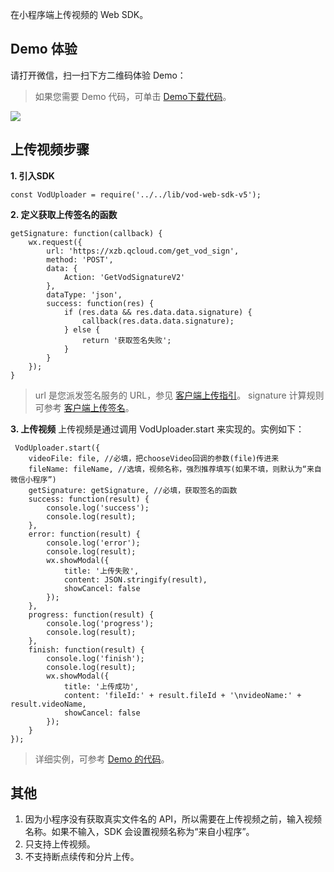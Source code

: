在小程序端上传视频的 Web SDK。

## Demo 体验

请打开微信，扫一扫下方二维码体验 Demo： 
>如果您需要 Demo 代码，可单击 [Demo下载代码](https://main.qcloudimg.com/raw/4350133a90b38ea9eedd5bf40e9c693e.zip)。

![](https://main.qcloudimg.com/raw/98e69358a9f1955b2ec8c1fd5b5613a2.jpg)


## 上传视频步骤
**1. 引入SDK**
```
const VodUploader = require('../../lib/vod-web-sdk-v5');
```

**2. 定义获取上传签名的函数**
```
getSignature: function(callback) {
    wx.request({
        url: 'https://xzb.qcloud.com/get_vod_sign',
        method: 'POST',
        data: {
            Action: 'GetVodSignatureV2'
        },
        dataType: 'json',
        success: function(res) {
            if (res.data && res.data.data.signature) {
                callback(res.data.data.signature);
            } else {
                return '获取签名失败';
            }
        }
    });
}
```
> url 是您派发签名服务的 URL，参见 [客户端上传指引](https://cloud.tencent.com/document/product/266/9219)。 
> signature 计算规则可参考 [客户端上传签名](https://cloud.tencent.com/document/product/266/9221)。

**3. 上传视频**
上传视频是通过调用 VodUploader.start 来实现的。实例如下：
```
 VodUploader.start({
    videoFile: file, //必填，把chooseVideo回调的参数(file)传进来
    fileName: fileName, //选填，视频名称，强烈推荐填写(如果不填，则默认为“来自微信小程序”)
    getSignature: getSignature, //必填，获取签名的函数
    success: function(result) {
        console.log('success');
        console.log(result);
    },
    error: function(result) {
        console.log('error');
        console.log(result);
        wx.showModal({
            title: '上传失败',
            content: JSON.stringify(result),
            showCancel: false
        });
    },
    progress: function(result) {
        console.log('progress');
        console.log(result);
    },
    finish: function(result) {
        console.log('finish');
        console.log(result);
        wx.showModal({
            title: '上传成功',
            content: 'fileId:' + result.fileId + '\nvideoName:' + result.videoName,
            showCancel: false
        });
    }
});
```
>详细实例，可参考 [Demo 的代码](https://main.qcloudimg.com/raw/4350133a90b38ea9eedd5bf40e9c693e.zip)。

## 其他
1. 因为小程序没有获取真实文件名的 API，所以需要在上传视频之前，输入视频名称。如果不输入，SDK 会设置视频名称为“来自小程序”。
2. 只支持上传视频。
3. 不支持断点续传和分片上传。
